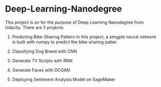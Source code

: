 # Deep-Learning-Nanodegree

This project is on for the purpose of Deep Learning Nanodegree from Udacity. There are 5 projects:

1. Predicting Bike-Sharing Pattern
  In this project, a simgple neural network is built with numpy to predict the bike-sharing patter.
2. Classifying Dog Breed with CNN

3. Generate TV Scripts with RNN

4. Generate Faces with DCGAN

5. Deploying Sentiment Analysis Model on SageMaker
